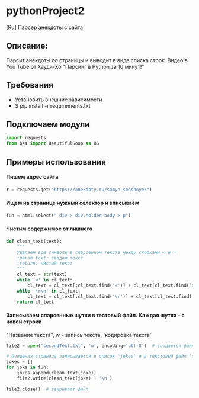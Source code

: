 # pythonProject2

[Ru] Парсер анекдоты с сайта

## Описание:

Парсит анекдоты со страницы и выводит в виде списка строк. Видео в You Tube от Хауди-Хо "Парсинг в Python за 10 минут!"

## Требования

* Установить внешние зависимости
* $ pip install -r requirements.txt

## Подключаем модули

```python
import requests
from bs4 import BeautifulSoup as BS
```

## Примеры использования

#### Пишем адрес сайта

```python
r = requests.get("https://anekdoty.ru/samye-smeshnye/")
```

#### Ищем на странице нужный селектор и вписываем

```python
fun = html.select(" div > div.holder-body > p")
```

#### Чистим содержимое от лишнего

```python
def clean_text(text):
    """
    Удаляем все символы в спарсенном тексте между скобками < и >
    :param text: вводим текст
    :return: чистый текст
    """
    cl_text = str(text)
    while '<' in cl_text:
        cl_text = cl_text[:cl_text.find('<')] + cl_text[cl_text.find('>') + 1:]
    while '\r\n' in cl_text:
        cl_text = cl_text[:cl_text.find('\r')] + cl_text[cl_text.find('\n') + 1:]
    return cl_text
```

#### Записываем спарсенные шутки в тестовый файл. Каждая шутка - с новой строки

"Название текста", w - запись текста, 'кодировка текста'

```python
file2 = open("secondText.txt", 'w', encoding='utf-8')  # создается файл, 'w' - запись файла

# Очищеная страница записывается в список 'jokes' и в текстовый файл 'secondText.txt'
jokes = []
for joke in fun:
    jokes.append(clean_text(joke))
    file2.write(clean_text(joke) + '\n')

file2.close()  # закрывает файл
```